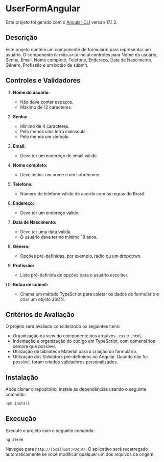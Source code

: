 # UserFormAngular

Este projeto foi gerado com o [Angular CLI](https://github.com/angular/angular-cli) versão 17.1.2.

## Descrição
Este projeto contém um componente de formulário para representar um usuário. O componente `FormUsuario` inclui controles para Nome do usuário, Senha, Email, Nome completo, Telefone, Endereço, Data de Nascimento, Gênero, Profissão e um botão de submit.

## Controles e Validadores
1. **Nome do usuário:**
   - Não deve conter espaços.
   - Máximo de 12 caracteres.

2. **Senha:**
   - Mínimo de 4 caracteres.
   - Pelo menos uma letra maiúscula.
   - Pelo menos um símbolo.

3. **Email:**
   - Deve ter um endereço de email válido.

4. **Nome completo:**
   - Deve incluir um nome e um sobrenome.

5. **Telefone:**
   - Número de telefone válido de acordo com as regras do Brasil.

6. **Endereço:**
   - Deve ter um endereço válido.

7. **Data de Nascimento:**
   - Deve ter uma data válida.
   - O usuário deve ter no mínimo 18 anos.

8. **Gênero:**
   - Opções pré-definidas, por exemplo, rádio ou um dropdown.

9. **Profissão:**
   - Lista pré-definida de opções para o usuário escolher.

10. **Botão de submit:**
    - Chama um método TypeScript para coletar os dados do formulário e criar um objeto JSON.

## Critérios de Avaliação
O projeto será avaliado considerando os seguintes itens:
- Organização da view do componente nos arquivos `.css` e `.html`.
- Indentação e organização do código em TypeScript, com comentários sempre que possível.
- Utilização da biblioteca Material para a criação do formulário.
- Utilização dos Validators pré-definidos no Angular. Quando não for possível, foram criados validadores personalizados.

## Instalação
Após clonar o repositório, instale as dependências usando o seguinte comando:
```bash
npm install
```

## Execução
Execute o projeto com o seguinte comando:
```bash
ng serve
```

Navegue para `http://localhost:PORTA/`. O aplicativo será recarregado automaticamente se você modificar qualquer um dos arquivos de origem.


